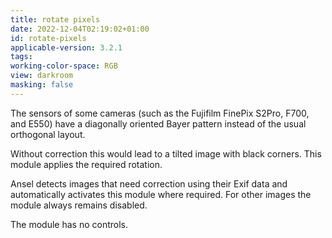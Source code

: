 ```yaml
---
title: rotate pixels
date: 2022-12-04T02:19:02+01:00
id: rotate-pixels
applicable-version: 3.2.1
tags:
working-color-space: RGB
view: darkroom
masking: false
---
```


The sensors of some cameras (such as the Fujifilm FinePix S2Pro, F700, and E550) have a diagonally oriented Bayer pattern instead of the usual orthogonal layout.

Without correction this would lead to a tilted image with black corners. This module applies the required rotation.

Ansel detects images that need correction using their Exif data and automatically activates this module where required. For other images the module always remains disabled.

The module has no controls.
